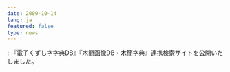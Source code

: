 ```yaml
---
date: 2009-10-14
lang: ja
featured: false
type: news
---
```

: 
『電子くずし字字典DB』『木簡画像DB・木簡字典』連携検索サイトを公開いたしました。
